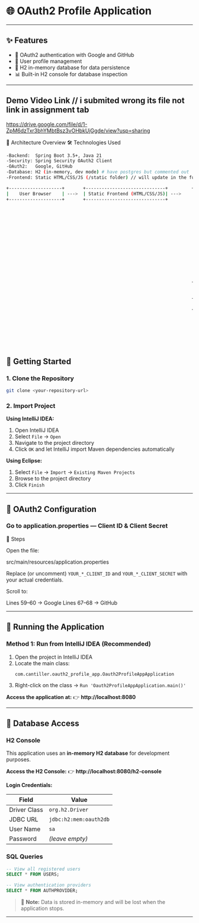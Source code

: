 # 🌐 OAuth2 Profile Application



---

## ✨ Features

- 🔐 OAuth2 authentication with Google and GitHub
- 👤 User profile management
- 💾 H2 in-memory database for data persistence
- 📊 Built-in H2 console for database inspection


---

## Demo Video Link // i submited wrong its file not link in assignment tab

https://drive.google.com/file/d/1-ZpM6dzTxr3bhYMbtBsz3vOHbkUjGgde/view?usp=sharing

🧱 Architecture Overview
🛠️ Technologies Used

```bash
-Backend:  Spring Boot 3.5+, Java 21
-Security: Spring Security OAuth2 Client
-OAuth2:   Google, GitHub
-Database: H2 (in-memory, dev mode) # have postgres but commented out
-Frontend: Static HTML/CSS/JS (/static folder) // will update in the future to ReactJS
```
```bash
+--------------------+       +------------------------------+         +-----------------------------------------+       
|    User Browser    | --->  | Static Frontend (HTML/CSS/JS)| --->    | Spring Boot Backend (OAuth Login Demo)  | 
+--------------------+       +------------------------------+          +-----------------------------------------+       
                                                                      |                                         |       
                                                                      |  +-----------------------------------+  |
                                                                      |  | Spring Security OAuth2 Client     |  |
                                                                      |  |  - Handles login redirects        |  |
                                                                      |  |  - Fetches access tokens          |  |
                                                                      |  |  - Loads user info (OIDC/OAuth2)  |  |
                                                                      |  +----------------+------------------+  |
                                                                      |                       |                 |
                                                                      |                       v                 |
                                                                      |  +-----------------------------------+  |
                                                                      |  | CustomOAuth2UserService           |  |
                                                                      |  |  - Maps user info to DB record    |  |
                                                                      |  |  - Links AuthProvider entries     |  |
                                                                      |  +----------------+------------------+  |
                                                                      +-----------------------------------------+
                                                                                            |
                                                                                            v
                                                                      +------------------------------+
                                                                      |     H2 In-Memory Database    |
                                                                      +------------------------------+
                                                                      |  users table                 |
                                                                      |  ─ id, email, name...        |
                                                                       +------------------------------+
                                                                      |  auth_providers table        |
                                                                      |  ─ provider, sub, FK...      |
                                                                       +------------------------------+

```



## 🚀 Getting Started

### 1. Clone the Repository

```bash
git clone <your-repository-url>
```

### 2. Import Project

**Using IntelliJ IDEA:**
1. Open IntelliJ IDEA
2. Select `File` → `Open`
3. Navigate to the project directory
4. Click `OK` and let IntelliJ import Maven dependencies automatically

**Using Eclipse:**
1. Select `File` → `Import` → `Existing Maven Projects`
2. Browse to the project directory
3. Click `Finish`

---

## 🔐 OAuth2 Configuration


###  Go to application.properties — Client ID & Client Secret

📝 Steps


Open the file:


src/main/resources/application.properties






Replace (or uncomment) `YOUR_*_CLIENT_ID` and `YOUR_*_CLIENT_SECRET` with your actual credentials.

Scroll to:

Lines 59–60 → Google 
Lines 67–68 → GitHub




---

## 🏃 Running the Application

### Method 1: Run from IntelliJ IDEA (Recommended)

1. Open the project in IntelliJ IDEA
2. Locate the main class:
   ```
   com.cantiller.oauth2_profile_app.Oauth2ProfileAppApplication
   ```
3. Right-click on the class → `Run 'Oauth2ProfileAppApplication.main()'`



**Access the application at:**
👉 **http://localhost:8080**

---

## 💾 Database Access

### H2 Console

This application uses an **in-memory H2 database** for development purposes.

**Access the H2 Console:**
👉 **http://localhost:8080/h2-console**

**Login Credentials:**

| Field | Value |
|-------|-------|
| Driver Class | `org.h2.Driver` |
| JDBC URL | `jdbc:h2:mem:oauth2db` |
| User Name | `sa` |
| Password | *(leave empty)* |

### SQL Queries

```sql
-- View all registered users
SELECT * FROM USERS;

-- View authentication providers
SELECT * FROM AUTHPROVIDER;
```

> 📝 **Note:** Data is stored in-memory and will be lost when the application stops.

---
